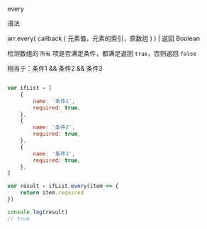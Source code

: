 every

语法

arr.every( callback ( 元素值，元素的索引，原数组 ) ) | 返回 Boolean

检测数组的 `所有` 项是否满足条件，都满足返回 `true`，否则返回 `false`

相当于：条件1 && 条件2 && 条件3

``` js

var ifList = [
	{
		name: '条件1',
		required: true,
	},
	{
		name: '条件2',
		required: true,
	},
	{
		name: '条件3',
		required: true,
	},
]

var result = ifList.every(item => {
    return item.required
})

console.log(result)
// true

```